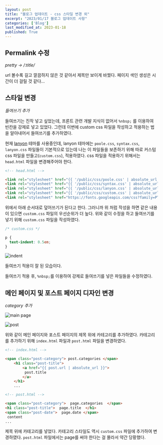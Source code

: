 ```yaml
---
layout: post
title: "블로그 업데이트 - css 스타일 변경 외"
excerpt: "2023/01/17 블로그 업데이트 사항"
categories: ['Blog']
last_modified_at: 2023-01-18
published: True
---
```


## Permalink 수정

_pretty -> /:title/_

url 볼수록 길고 깔끔하지 않은 것 같아서 제목만 보이게 바꿨다. 페이지 색인 생성은 시간이 더 걸릴 것 같다... 

## 스타일 변경

_들여쓰기 추가_

들여쓰기는 진작 넣고 싶었는데, 프론트 관련 개발 지식이 없어서 ```%nbsp;``` 를 이용하여 빈칸을 강제로 넣고 있었다. 그런데 이번에 custom css 파일을 작성하고 적용하는 법을 알아내어서 들여쓰기를 추가하였다.    

현재 [lanyon](https://github.com/poole/lanyon) 테마를 사용중인데, lanyon 테마에는 ```poole.css```, ```syntax.css```, ```lanyon.css``` 파일들이 기본적으로 있는데 나는 이 파일들을 보존하기 위해 따로 커스텀 css 파일을 만들고(```custom.css```), 적용하였다. css 파일을 적용하기 위해서는 ```head.html``` 파일을 변경해주어야 한다.

```html
<!-- head.html -->

<link rel="stylesheet" href="{{ '/public/css/poole.css' | absolute_url }}">
<link rel="stylesheet" href="{{ '/public/css/syntax.css' | absolute_url }}">
<link rel="stylesheet" href="{{ '/public/css/lanyon.css' | absolute_url }}">
<link rel="stylesheet" href="{{ '/public/css/custom.css' | absolute_url }}">
<link rel="stylesheet" href="https://fonts.googleapis.com/css?family=PT+Serif:400,400italic,700%7CPT+Sans:400">
```

위에서 아래 순서대로 덮어쓰기가 된다고 한다. 그러니까 위 처럼 작성을 하면 같은 내용이 있으면 ```custom.css``` 파일의 우선순위가 더 높다. 위와 같이 수정을 하고 들여쓰기를 넣기 위해 ```custom.css``` 파일을 작성하였다.

```css
/* custom.css */

p {
  text-indent: 0.5em;
}
```

![indent](/de-note/assets/images/15th/indent.png)

들여쓰기 적용이 잘 된 모습이다.   

들여쓰기 적용 후, ```%nbsp;```를 이용하여 강제로 들여쓰기를 넣은 파일들을 수정하였다.   

## 메인 페이지 및 포스트 페이지 디자인 변경

_category 추가_

![main page](/de-note/assets/images/15th/main_page.png)

![post](/de-note/assets/images/15th/post.png)

위와 같이 메인 페이지와 포스트 페이지의 제목 위에 카테고리를 추가하였다. 카테고리를 추가하기 위해 ```index.html``` 파일과 ```post.html``` 파일을 변경하였다.

```html
<!-- index.html -->

<span class="post-category"> post.categories </span>
    <h1 class="post-title">
        <a href="{{ post.url | absolute_url }}">
         post.title 
        </a>
    </h1>
    ...
```
```html
<!-- post.html -->

<span class="post-category">  page.categories  </span>
<h1 class="post-title">  page.title  </h1>
<span class="post-date">  page.date </span>
 content 
...
```

제목 위에 카테고리를 넣었다. 카테고리 스타일도 역시 ```custom.css``` 파일에 추가하여 변경하였다. ```post.html``` 파일에서는 page를 써야 한다는 걸 몰라서 약간 당황했다.
